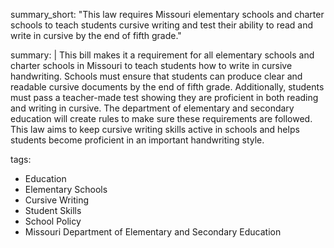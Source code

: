 summary_short: "This law requires Missouri elementary schools and charter schools to teach students cursive writing and test their ability to read and write in cursive by the end of fifth grade."

summary: |
  This bill makes it a requirement for all elementary schools and charter schools in Missouri to teach students how to write in cursive handwriting. Schools must ensure that students can produce clear and readable cursive documents by the end of fifth grade. Additionally, students must pass a teacher-made test showing they are proficient in both reading and writing in cursive. The department of elementary and secondary education will create rules to make sure these requirements are followed. This law aims to keep cursive writing skills active in schools and helps students become proficient in an important handwriting style.

tags:
  - Education
  - Elementary Schools
  - Cursive Writing
  - Student Skills
  - School Policy
  - Missouri Department of Elementary and Secondary Education
